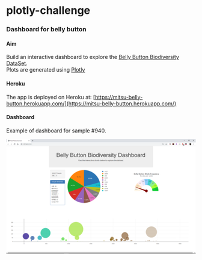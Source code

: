 # plotly-challenge
### Dashboard for belly button

#### Aim
Build an interactive dashboard to explore the [Belly Button Biodiversity DataSet](http://robdunnlab.com/projects/belly-button-biodiversity/).
<br>Plots are generated using [Plotly](https://plot.ly/javascript/)


#### Heroku
The app is deployed on Heroku at: [https://mitsu-belly-button.herokuapp.com/](https://mitsu-belly-button.herokuapp.com/)


#### Dashboard
Example of dashboard for sample #940. 

![Dashboard](image/dashboard.PNG)